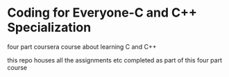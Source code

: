 # Coding for Everyone-C and C++ Specialization
 four part coursera course about learning C and C++

this repo houses all the assignments etc completed as part of this four part course